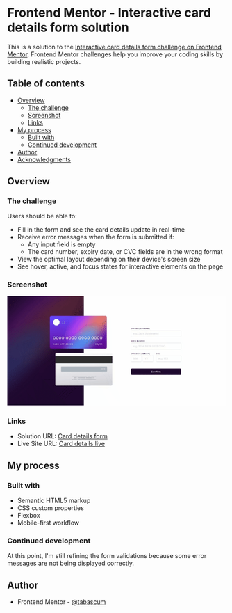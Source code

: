 # Frontend Mentor - Interactive card details form solution

This is a solution to the [Interactive card details form challenge on Frontend Mentor](https://www.frontendmentor.io/challenges/interactive-card-details-form-XpS8cKZDWw). Frontend Mentor challenges help you improve your coding skills by building realistic projects.

## Table of contents

- [Overview](#overview)
  - [The challenge](#the-challenge)
  - [Screenshot](#screenshot)
  - [Links](#links)
- [My process](#my-process)
  - [Built with](#built-with)
  - [Continued development](#continued-development)
- [Author](#author)
- [Acknowledgments](#acknowledgments)

## Overview

### The challenge

Users should be able to:

- Fill in the form and see the card details update in real-time
- Receive error messages when the form is submitted if:
  - Any input field is empty
  - The card number, expiry date, or CVC fields are in the wrong format
- View the optimal layout depending on their device's screen size
- See hover, active, and focus states for interactive elements on the page

### Screenshot

![](./images/snapshot.gif)

### Links

- Solution URL: [Card details form](https://github.com/tabascum/interactive-card-details-form)
- Live Site URL: [Card details live](https://tabascum-interactive-details.netlify.app/)

## My process

### Built with

- Semantic HTML5 markup
- CSS custom properties
- Flexbox
- Mobile-first workflow

### Continued development

At this point, I'm still refining the form validations because some error messages are not being displayed correctly.

## Author

- Frontend Mentor - [@tabascum](https://www.frontendmentor.io/profile/tabascum)
